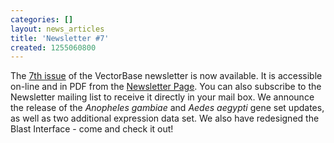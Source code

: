 ```yaml
---
categories: []
layout: news_articles
title: 'Newsletter #7'
created: 1255060800
---
```

The <a href="/newsletters/issue-7">7th issue</a> of the VectorBase newsletter is now available. It is accessible on-line and in PDF from the <a href="/newsletters">Newsletter Page</a>. You can also subscribe to the Newsletter mailing list to receive it directly in your mail box.
We announce the release of the <i>Anopheles gambiae</i> and <i>Aedes aegypti</i> gene set updates, as well as two additional expression data set. We also have redesigned the Blast Interface - come and check it out!
